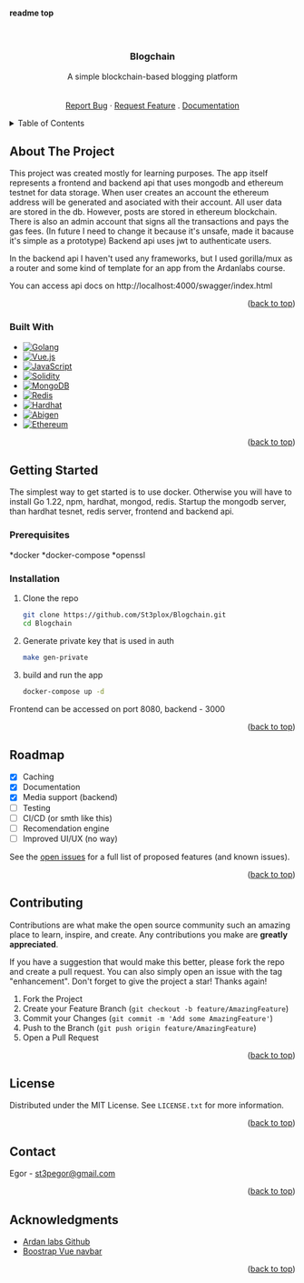 #### readme top

<!-- PROJECT LOGO -->
<br />
<div align="center">

  <h3 align="center">Blogchain </h3>

  <p align="center">
    A simple blockchain-based blogging platform
    <br />
<!--     <a href="https://github.com/St3plox/Blogchain"><strong>Explore the docs »</strong></a> -->
    <br />
    <br />
    <a href="https://github.com/St3plox/Blogchain/issues/new?labels=bug&template=bug-report---.md">Report Bug</a>
    ·
    <a href="https://github.com/St3plox/Blogchain/issues/new?labels=enhancement&template=feature-request---.md">Request Feature</a>
    .
    <a href="https://pkg.go.dev/github.com/St3plox/Blogchain">Documentation</a>
  </p>
</div>



<!-- TABLE OF CONTENTS -->
<details>
  <summary>Table of Contents</summary>
  <ol>
    <li>
      <a href="#about-the-project">About The Project</a>
      <ul>
        <li><a href="#built-with">Built With</a></li>
      </ul>
    </li>
    <li>
      <a href="#getting-started">Getting Started</a>
      <ul>
        <li><a href="#prerequisites">Prerequisites</a></li>
        <li><a href="#installation">Installation</a></li>
      </ul>
    </li>
    <li><a href="#roadmap">Roadmap</a></li>
    <li><a href="#contributing">Contributing</a></li>
    <li><a href="#license">License</a></li>
    <li><a href="#contact">Contact</a></li>
    <li><a href="#acknowledgments">Acknowledgments</a></li>
  </ol>
</details>



<!-- ABOUT THE PROJECT -->
## About The Project

This project was created mostly for learning purposes. The app itself represents a frontend and backend api that uses  mongodb and ethereum testnet for data storage. 
When user creates an account the ethereum address will be generated and asociated with their account. All user data are stored in the db. However, posts are stored in ethereum blockchain. 
There is also an admin account that signs all the transactions and pays the gas fees.
(In future I need to change it because it's unsafe, made it bacause it's simple as a prototype) Backend api uses jwt to authenticate users.

In the backend api I haven't used any frameworks, but I used gorilla/mux as a router and some kind of template for an app
from the Ardanlabs course.

You can access api docs on http://localhost:4000/swagger/index.html

<p align="right">(<a href="#readme-top">back to top</a>)</p>


### Built With

* [![Golang][Golang]][Golang-url]
* [![Vue.js][Vue.js]][Vue-url]
* [![JavaScript][JavaScript]][JavaScript-url]
* [![Solidity][Solidity]][Solidity-url]
* [![MongoDB][MongoDB]][MongoDB-url]
* [![Redis][Redis]][Redis-url]
* [![Hardhat][Hardhat]][Hardhat-url]
* [![Abigen][Abigen]][Abigen-url]
* [![Ethereum][Ethereum]][Ethereum-url]

<p align="right">(<a href="#readme-top">back to top</a>)</p>



<!-- GETTING STARTED -->
## Getting Started
The simplest way to get started is to use docker. Otherwise you will have to install Go 1.22, npm, hardhat, mongod, redis. Startup the mongodb server, than hardhat tesnet, 
redis server, frontend and backend api.

### Prerequisites
*docker
*docker-compose
*openssl

### Installation

1. Clone the repo
   ```bash
   git clone https://github.com/St3plox/Blogchain.git
   cd Blogchain
   ```
3. Generate private key that is used in auth
   ```bash
   make gen-private
   ```
4. build and run the app
   ```bash
   docker-compose up -d
   ```
Frontend can be accessed on port 8080, backend - 3000

<p align="right">(<a href="#readme-top">back to top</a>)</p>




<!-- ROADMAP -->
## Roadmap

- [X] Caching
- [X] Documentation
- [X] Media support (backend)
- [ ] Testing
- [ ] CI/CD (or smth like this)
- [ ] Recomendation engine
- [ ] Improved UI/UX (no way)

See the [open issues](https://github.com/St3plox/Blogchain/issues) for a full list of proposed features (and known issues).

<p align="right">(<a href="#readme-top">back to top</a>)</p>



<!-- CONTRIBUTING -->
## Contributing

Contributions are what make the open source community such an amazing place to learn, inspire, and create. Any contributions you make are **greatly appreciated**.

If you have a suggestion that would make this better, please fork the repo and create a pull request. You can also simply open an issue with the tag "enhancement".
Don't forget to give the project a star! Thanks again!

1. Fork the Project
2. Create your Feature Branch (`git checkout -b feature/AmazingFeature`)
3. Commit your Changes (`git commit -m 'Add some AmazingFeature'`)
4. Push to the Branch (`git push origin feature/AmazingFeature`)
5. Open a Pull Request

<p align="right">(<a href="#readme-top">back to top</a>)</p>



<!-- LICENSE -->
## License

Distributed under the MIT License. See `LICENSE.txt` for more information.

<p align="right">(<a href="#readme-top">back to top</a>)</p>



<!-- CONTACT -->
## Contact

Egor - st3pegor@gmail.com


<p align="right">(<a href="#readme-top">back to top</a>)</p>



<!-- ACKNOWLEDGMENTS -->
## Acknowledgments

* [Ardan labs Github](https://github.com/ardanlabs)
* [Boostrap Vue navbar](https://bootstrap-vue.org/docs/components/navbar)

<p align="right">(<a href="#readme-top">back to top</a>)</p>

<!-- MARKDOWN LINKS & IMAGES -->
<!-- https://www.markdownguide.org/basic-syntax/#reference-style-links -->
[Golang]: https://img.shields.io/badge/go-00ADD8?style=for-the-badge&logo=go&logoColor=white
[Golang-url]: https://golang.org/
[Vue.js]: https://img.shields.io/badge/Vue.js-35495E?style=for-the-badge&logo=vuedotjs&logoColor=4FC08D
[Vue-url]: https://vuejs.org/
[JavaScript]: https://img.shields.io/badge/javascript-F7DF1E?style=for-the-badge&logo=javascript&logoColor=black
[JavaScript-url]: https://www.javascript.com/
[Solidity]: https://img.shields.io/badge/solidity-363636?style=for-the-badge&logo=solidity&logoColor=white
[Solidity-url]: https://docs.soliditylang.org/
[MongoDB]: https://img.shields.io/badge/MongoDB-4EA94B?style=for-the-badge&logo=mongodb&logoColor=white
[MongoDB-url]: https://www.mongodb.com/
[Hardhat]: https://img.shields.io/badge/Hardhat-FFCF24?style=for-the-badge&logo=hardhat&logoColor=black
[Hardhat-url]: https://hardhat.org/
[Abigen]: https://img.shields.io/badge/abigen-00ADD8?style=for-the-badge&logo=go&logoColor=white
[Abigen-url]: https://pkg.go.dev/github.com/ethereum/go-ethereum/accounts/abi/bind
[Ethereum]: https://img.shields.io/badge/ethereum-3C3C3D?style=for-the-badge&logo=ethereum&logoColor=white
[Ethereum-url]: https://ethereum.org/
[Redis]: https://img.shields.io/badge/Redis-DC382D?style=for-the-badge&logo=redis&logoColor=white
[Redis-url]: https://redis.io/
